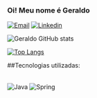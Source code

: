 ### Oi! Meu nome é Geraldo

[![Email](https://img.shields.io/badge/Gmail-D14836?style=for-the-badge&logo=gmail&logoColor=white)](geraldo.crispim@gmail.com)
[![Linkedin](https://img.shields.io/badge/LinkedIn-0077B5?style=for-the-badge&logo=linkedin&logoColor=white)](https://www.linkedin.com/in/geraldo-crispim-ba9b44225/)

![Geraldo GitHub stats](https://github-readme-stats.vercel.app/api?username=Geraldo-git&show_icons=true&theme=vue-dark)

[![Top Langs](https://github-readme-stats.vercel.app/api/top-langs/?username=Geraldo-git&layout=compact)](https://github.com/Geraldo-git/github-readme-stats)

##Tecnologias utilizadas:

<div style="display: inline_block"><br/>
<img align = "center" alt = "Java" src="https://img.shields.io/badge/Java-ED8B00?style=for-the-badge&logo=openjdk&logoColor=white"/>
<img align = "center" alt = "Spring" src="https://img.shields.io/badge/Spring-6DB33F?style=for-the-badge&logo=spring&logoColor=white"/>






